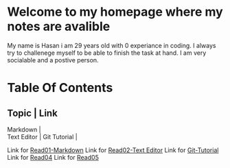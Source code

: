 # Welcome to my homepage where my notes are avalible 

My name is Hasan i am 29 years old with 0 experiance in coding. I always try to challenege myself to be able to finish the task at hand. I am very socialable and a postive person. 

# Table Of Contents 

Topic | Link
-------------
Markdown |  
Text Editor | 
Git Tutorial | 


Link for [Read01-Markdown](https://hasankhalifeh.github.io/readingnotes/Markdown-growthmindset)
Link for [Read02-Text Editor](https://hasankhalifeh.github.io/Text-Editor/)
Link for [Git-Tutorial](https://hasankhalifeh.github.io/readingnotes/Read03)
Link for [Read04](https://github.com/hasankhalifeh/readingnotes/blob/master/Read04.md)
Link for [Read05](https://hasankhalifeh.github.io/readingnotes/Read05)
